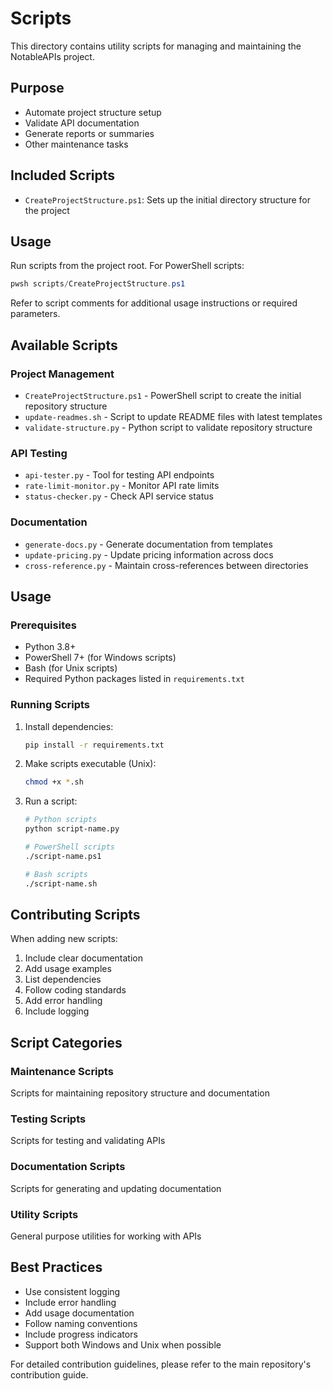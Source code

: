 # Scripts

This directory contains utility scripts for managing and maintaining the NotableAPIs project.

## Purpose

- Automate project structure setup
- Validate API documentation
- Generate reports or summaries
- Other maintenance tasks

## Included Scripts

- `CreateProjectStructure.ps1`: Sets up the initial directory structure for the project

## Usage

Run scripts from the project root. For PowerShell scripts:

```powershell
pwsh scripts/CreateProjectStructure.ps1
```

Refer to script comments for additional usage instructions or required parameters.

## Available Scripts

### Project Management
- `CreateProjectStructure.ps1` - PowerShell script to create the initial repository structure
- `update-readmes.sh` - Script to update README files with latest templates
- `validate-structure.py` - Python script to validate repository structure

### API Testing
- `api-tester.py` - Tool for testing API endpoints
- `rate-limit-monitor.py` - Monitor API rate limits
- `status-checker.py` - Check API service status

### Documentation
- `generate-docs.py` - Generate documentation from templates
- `update-pricing.py` - Update pricing information across docs
- `cross-reference.py` - Maintain cross-references between directories

## Usage

### Prerequisites
- Python 3.8+
- PowerShell 7+ (for Windows scripts)
- Bash (for Unix scripts)
- Required Python packages listed in `requirements.txt`

### Running Scripts
1. Install dependencies:
   ```bash
   pip install -r requirements.txt
   ```

2. Make scripts executable (Unix):
   ```bash
   chmod +x *.sh
   ```

3. Run a script:
   ```bash
   # Python scripts
   python script-name.py

   # PowerShell scripts
   ./script-name.ps1

   # Bash scripts
   ./script-name.sh
   ```

## Contributing Scripts

When adding new scripts:
1. Include clear documentation
2. Add usage examples
3. List dependencies
4. Follow coding standards
5. Add error handling
6. Include logging

## Script Categories

### Maintenance Scripts
Scripts for maintaining repository structure and documentation

### Testing Scripts
Scripts for testing and validating APIs

### Documentation Scripts
Scripts for generating and updating documentation

### Utility Scripts
General purpose utilities for working with APIs

## Best Practices

- Use consistent logging
- Include error handling
- Add usage documentation
- Follow naming conventions
- Include progress indicators
- Support both Windows and Unix when possible

For detailed contribution guidelines, please refer to the main repository's contribution guide.